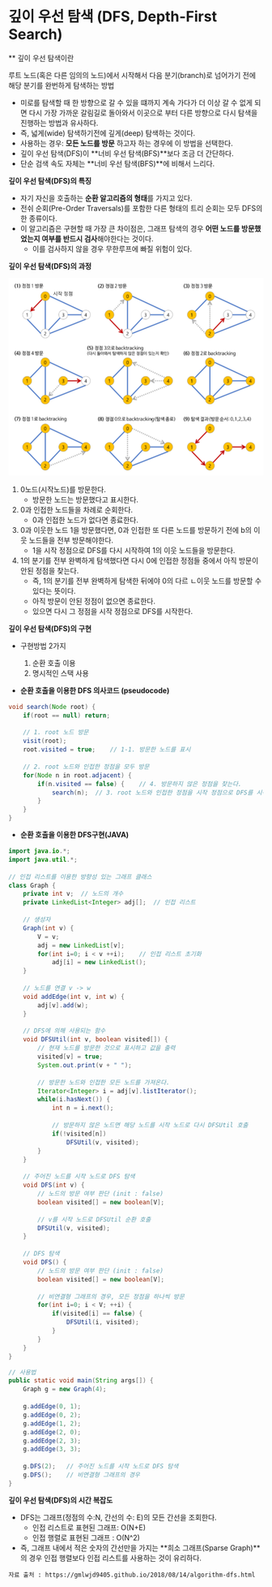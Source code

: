# 깊이 우선 탐색 (DFS, Depth-First Search)

** 깊이 우선 탐색이란

루트 노드(혹은 다른 임의의 노드)에서 시작해서 다음 분기(branch)로 넘어가기 전에 해당 분기를 완번하게 탐색하는 방법

 - 미로를 탐색할 때 한 방향으로 갈 수 있을 떄까지 계속 가다가 더 이상 갈 수 없게 되면 다시 가장 가까운 갈림길로 돌아와서 이곳으로 부터 다른 방향으로 다시 탐색을 진행하는 방법과 유사하다.
 - 즉, 넓게(wide) 탐색하기전에 깊게(deep) 탐색하는 것이다.
 - 사용하는 경우: **모든 노드를 방문** 하고자 하는 경우에 이 방법을 선택한다.
 - 깊이 우선 탐색(DFS)이 **너비 우선 탐색(BFS)**보다 조금 더 간단하다.
 - 단순 검색 속도 자체는 **너비 우선 탐색(BFS)**에 비해서 느리다.

  **깊이 우선 탐색(DFS)의 특징**
 - 자기 자신을 호출하는 **순환 알고리즘의 형태**를 가지고 있다.
 - 전쉬 순회(Pre-Order Traversals)를 포함한 다른 형태의 트리 순회는 모두 DFS의 한 종류이다.
 - 이 알고리즘은 구현할 때 가장 큰 차이점은, 그래프 탐색의 경우 **어떤 노드를 방문했었는지 여부를 반드시 검사**해야한다는 것이다.
    - 이를 검사하지 않을 경우 무한루프에 빠질 위험이 있다.

**깊이 우선 탐색(DFS)의 과정**

![ex_screenshot](
    img/DFS_Process.PNG)
1. 0노드(시작노드)를 방문한다.
    - 방문한 노드는 방문했다고 표시한다.
2. 0과 인접한 노드들을 차례로 순회한다.
    - 0과 인접한 노드가 없다면 종료한다.
3. 0과 이웃한 노드 1을 방문했다면, 0과 인접한 또 다른 노드를 방문하기 전에 b의 이웃 노드들을 전부 방문해야한다.
    - 1을 시작 정점으로 DFS를 다시 시작하여 1의 이웃 노드들을 방문한다.
4. 1의 분기를 전부 완벽하게 탐색했다면 다시 0에 인접한 정점들 중에서 아직 방문이 안된 정점을 찾는다.
    - 즉, 1의 분기를 전부 완벽하게 탐색한 뒤에야 0의 다르 ㄴ이웃 노드를 방문할 수 있다는 뜻이다.
    - 아직 방문이 안된 정점이 없으면 종료한다.
    - 있으면 다시 그 정점을 시작 정점으로 DFS를 시작한다.

**깊이 우선 탐색(DFS)의 구현**
- 구현방법 2가지
    1. 순환 호출 이용
    2. 명시적인 스택 사용

- **순환 호출을 이용한 DFS 의사코드 (pseudocode)**

```java
void search(Node root) {
    if(root == null) return;

    // 1. root 노드 방문
    visit(root);
    root.visited = true;    // 1-1. 방문한 노드를 표시

    // 2. root 노드와 인접한 정점을 모두 방문
    for(Node n in root.adjacent) {
        if(n.visited == false) {    // 4. 방문하지 않은 정점을 찾는다.
            search(n);  // 3. root 노드와 인접한 정점을 시작 정점으로 DFS를 시작
        }
    }
}
```


- **순환 호출을 이용한 DFS구현(JAVA)**
```java
import java.io.*;
import java.util.*;

// 인접 리스트를 이용한 방향성 있는 그래프 클래스
class Graph {
    private int v;  // 노드의 개수
    private LinkedList<Integer> adj[];  // 인접 리스트

    // 생성자
    Graph(int v) {
        V = v;
        adj = new LinkedList[v];
        for(int i=0; i < v ++i);    // 인접 리스트 초기화
            adj[i] = new LinkedList();
    }

    // 노드를 연결 v -> w
    void addEdge(int v, int w) {
        adj[v].add(w);
    }

    // DFS에 의해 사용되는 함수
    void DFSUtil(int v, boolean visited[]) {
        // 현재 노드를 방문한 것으로 표시하고 값을 출력
        visited[v] = true;
        System.out.print(v + " ");

        // 방문한 노드와 인접한 모든 노드를 가져온다.
        Iterator<Integer> i = adj[v].listIterator();
        while(i.hasNext()) {
            int n = i.next();

            // 방문하지 않은 노드면 해당 노드를 시작 노드로 다시 DFSUtil 호출
            if(!visited[n])
                DFSUtil(v, visited);
        }
    }

    // 주어진 노드를 시작 노드로 DFS 탐색
    void DFS(int v) {
        // 노드의 방문 여부 판단 (init : false)
        boolean visited[] = new boolean[V];

        // v를 시작 노드로 DFSUtil 순환 호출
        DFSUtil(v, visited);
    }

    // DFS 탐색
    void DFS() {
        // 노드의 방문 여부 판단 (init : false)
        boolean visited[] = new boolean[V];

        // 비연결형 그래프의 경우, 모든 정점을 하나씩 방문
        for(int i=0; i < V; ++i) {
            if(visited[i] == false) {
                DFSUtil(i, visited);
            }
        }
    }
}
```

```java
// 사용법
public static void main(String args[]) {
    Graph g = new Graph(4);

    g.addEdge(0, 1);
    g.addEdge(0, 2);
    g.addEdge(1, 2);
    g.addEdge(2, 0);
    g.addEdge(2, 3);
    g.addEdge(3, 3);

    g.DFS(2);   // 주어진 노드를 시작 노드로 DFS 탐색
    g.DFS();    // 비연결형 그래프의 경우
}
```

**깊이 우선 탐색(DFS)의 시간 복잡도**
- DFS는 그래프(정점의 수:N, 간선의 수: E)의 모든 간선을 조회한다.
    - 인접 리스트로 표현된 그래프: O(N+E)
    - 인접 행렬로 표현된 그래프 : O(N^2)
- 즉, 그래프 내에서 적은 숫자의 간선만을 가지는 **희소 그래프(Sparse Graph)**의 경우 인접 행렬보다 인접 리스트를 사용하는 것이 유리하다.



```
자료 출처 : https://gmlwjd9405.github.io/2018/08/14/algorithm-dfs.html
```